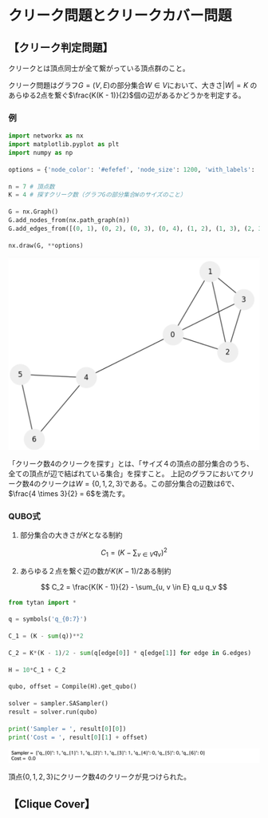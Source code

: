 # クリーク問題とクリークカバー問題

## 【クリーク判定問題】

クリークとは頂点同士が全て繋がっている頂点群のこと。

クリーク問題はグラフ$G = (V, E)$の部分集合$W \in V$において、大きさ$|W| = K$ のあらゆる2点を繋ぐ$\frac{K(K - 1)}{2}$個の辺があるかどうかを判定する。

### 例

```python 
import networkx as nx
import matplotlib.pyplot as plt
import numpy as np

options = {'node_color': '#efefef', 'node_size': 1200, 'with_labels': 'True'}

n = 7 # 頂点数
K = 4 # 探すクリーク数（グラフGの部分集合Wのサイズのこと）

G = nx.Graph()
G.add_nodes_from(nx.path_graph(n))
G.add_edges_from([(0, 1), (0, 2), (0, 3), (0, 4), (1, 2), (1, 3), (2, 3), (4, 6), (4, 5), (5, 6)])

nx.draw(G, **options)
```
![tutorial05_1](./pic/tutorial05_01.png)

「クリーク数4のクリークを探す」とは、「サイズ４の頂点の部分集合のうち、全ての頂点が辺で結ばれている集合」を探すこと。
上記のグラフにおいてクリーク数4のクリークは$W = \{0, 1, 2, 3\}$である。この部分集合の辺数は6で、$\frac{4 \times 3}{2} = 6$を満たす。

### QUBO式

1. 部分集合の大きさが$K$となる制約

$$
    C_1 = \left(K - \sum_{v \in V} q_v \right)^2
$$

2. あらゆる２点を繋ぐ辺の数が$K(K - 1) /2$ある制約

$$
    C_2 = \frac{K(K - 1)}{2} - \sum_{u, v \in E} q_u q_v
$$

```python 
from tytan import *

q = symbols('q_{0:7}')

C_1 = (K - sum(q))**2

C_2 = K*(K - 1)/2 - sum(q[edge[0]] * q[edge[1]] for edge in G.edges)

H = 10*C_1 + C_2

qubo, offset = Compile(H).get_qubo()

solver = sampler.SASampler()
result = solver.run(qubo)

print('Sampler = ', result[0][0])
print('Cost = ', result[0][1] + offset)
```
![tutorial05_02](./pic/tutorial05_02.png)

頂点$\{0, 1, 2, 3\}$にクリーク数4のクリークが見つけられた。

## 【Clique Cover】

